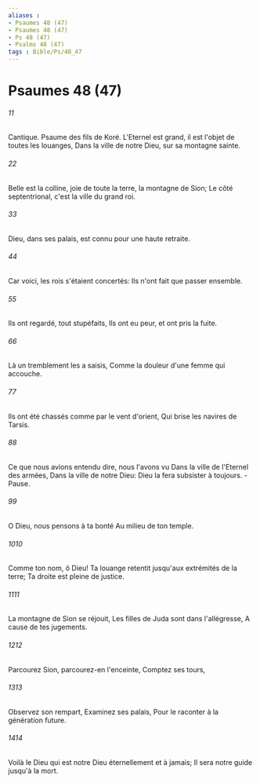 ```yaml
---
aliases : 
- Psaumes 48 (47)
- Psaumes 48 (47)
- Ps 48 (47)
- Psalms 48 (47)
tags : Bible/Ps/48_47
---
```


# Psaumes 48 (47)

###### 11
Cantique. Psaume des fils de Koré. L'Eternel est grand, il est l'objet de toutes les louanges, Dans la ville de notre Dieu, sur sa montagne sainte.
###### 22
Belle est la colline, joie de toute la terre, la montagne de Sion; Le côté septentrional, c'est la ville du grand roi.
###### 33
Dieu, dans ses palais, est connu pour une haute retraite.
###### 44
Car voici, les rois s'étaient concertés: Ils n'ont fait que passer ensemble.
###### 55
Ils ont regardé, tout stupéfaits, Ils ont eu peur, et ont pris la fuite.
###### 66
Là un tremblement les a saisis, Comme la douleur d'une femme qui accouche.
###### 77
Ils ont été chassés comme par le vent d'orient, Qui brise les navires de Tarsis.
###### 88
Ce que nous avions entendu dire, nous l'avons vu Dans la ville de l'Eternel des armées, Dans la ville de notre Dieu: Dieu la fera subsister à toujours. -Pause.
###### 99
O Dieu, nous pensons à ta bonté Au milieu de ton temple.
###### 1010
Comme ton nom, ô Dieu! Ta louange retentit jusqu'aux extrémités de la terre; Ta droite est pleine de justice.
###### 1111
La montagne de Sion se réjouit, Les filles de Juda sont dans l'allégresse, A cause de tes jugements.
###### 1212
Parcourez Sion, parcourez-en l'enceinte, Comptez ses tours,
###### 1313
Observez son rempart, Examinez ses palais, Pour le raconter à la génération future.
###### 1414
Voilà le Dieu qui est notre Dieu éternellement et à jamais; Il sera notre guide jusqu'à la mort.
